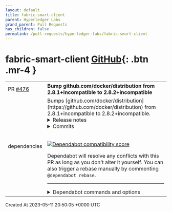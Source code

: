 ```yaml
---
layout: default
title: fabric-smart-client
parent: Hyperledger Labs
grand_parent: Pull Requests
has_children: false
permalink: /pull-requests/hyperledger-labs/fabric-smart-client
---
```


# fabric-smart-client <span class="fs-3 right-align">[GitHub](https://github.com/hyperledger-labs/fabric-smart-client){: .btn .mr-4 }</span>


<div>
    <table>
        <tr>
            <td>
                PR <a href="https://github.com/hyperledger-labs/fabric-smart-client/pull/476" class=".btn">#476</a>
            </td>
            <td>
                <b>
                    Bump github.com/docker/distribution from 2.8.1+incompatible to 2.8.2+incompatible
                </b>
            </td>
        </tr>
        <tr>
            <td>
                <span class="chip">dependencies</span>
            </td>
            <td>
                Bumps [github.com/docker/distribution](https://github.com/docker/distribution) from 2.8.1+incompatible to 2.8.2+incompatible.
<details>
<summary>Release notes</summary>
<p><em>Sourced from <a href="https://github.com/docker/distribution/releases">github.com/docker/distribution's releases</a>.</em></p>
<blockquote>
<h2>v2.8.2</h2>
<h2>What's Changed</h2>
<ul>
<li>Revert registry/client: set <code>Accept: identity</code> header when getting layers by <a href="https://github.com/ndeloof"><code>@​ndeloof</code></a> in <a href="https://redirect.github.com/distribution/distribution/pull/3783">distribution/distribution#3783</a></li>
<li>Parse <code>http</code> forbidden as denied by <a href="https://github.com/vvoland"><code>@​vvoland</code></a> in <a href="https://redirect.github.com/distribution/distribution/pull/3914">distribution/distribution#3914</a></li>
<li>Fix <a href="https://www.cve.org/CVERecord?id=CVE-2022-28391">CVE-2022-28391</a> by bumping alpine from 3.14 to 3.16 by <a href="https://github.com/thaJeztah"><code>@​thaJeztah</code></a> (<a href="https://redirect.github.com/distribution/distribution/pull/3650">#3650</a>)</li>
<li>Fix <a href="https://www.cve.org/CVERecord?id=CVE-2023-2253">CVE-2023-2253</a> runaway allocation on /v2/_catalog  by <a href="https://github.com/josegomezr"><code>@​josegomezr</code></a> <a href="https://github.com/distribution/distribution/commit/521ea3d973cb0c7089ebbcdd4ccadc34be941f54"><code>521ea3d9</code></a></li>
<li>Fix panic in inmemory driver by <a href="https://github.com/wy65701436"><code>@​wy65701436</code></a> in <a href="https://redirect.github.com/distribution/distribution/pull/3815">distribution/distribution#3815</a></li>
<li>bump up golang version (alternative) by <a href="https://github.com/thaJeztah"><code>@​thaJeztah</code></a> in <a href="https://redirect.github.com/distribution/distribution/pull/3903">distribution/distribution#3903</a></li>
<li>Dockerfile: update xx to v1.2.1 by <a href="https://github.com/thaJeztah"><code>@​thaJeztah</code></a> in <a href="https://redirect.github.com/distribution/distribution/pull/3907">distribution/distribution#3907</a></li>
<li>update to go1.19.9 by <a href="https://github.com/thaJeztah"><code>@​thaJeztah</code></a> in <a href="https://redirect.github.com/distribution/distribution/pull/3908">distribution/distribution#3908</a></li>
<li>Add code to handle pagination of parts. Fixes max layer size of 10GB bug by <a href="https://github.com/DavidSpek"><code>@​DavidSpek</code></a> in <a href="https://redirect.github.com/distribution/distribution/pull/3893">distribution/distribution#3893</a></li>
<li>Dockerfile: fix filenames of artifacts by <a href="https://github.com/thaJeztah"><code>@​thaJeztah</code></a> in <a href="https://redirect.github.com/distribution/distribution/pull/3911">distribution/distribution#3911</a></li>
</ul>
<p><strong>Full Changelog</strong>: <a href="https://github.com/distribution/distribution/compare/v2.8.1...v2.8.2">https://github.com/distribution/distribution/compare/v2.8.1...v2.8.2</a></p>
<h2>v2.8.2-beta.2</h2>
<h2>What's Changed</h2>
<ul>
<li>Fix <a href="https://www.cve.org/CVERecord?id=CVE-2022-28391">CVE-2022-28391</a> by bumping alpine from 3.14 to 3.16 by <a href="https://github.com/thaJeztah"><code>@​thaJeztah</code></a> (<a href="https://redirect.github.com/distribution/distribution/pull/3650">#3650</a>)</li>
<li>Fix <a href="https://www.cve.org/CVERecord?id=CVE-2023-2253">CVE-2023-2253</a> runaway allocation on /v2/_catalog  by <a href="https://github.com/josegomezr"><code>@​josegomezr</code></a> <a href="https://github.com/distribution/distribution/commit/521ea3d973cb0c7089ebbcdd4ccadc34be941f54"><code>521ea3d9</code></a></li>
<li>Fix panic in inmemory driver by <a href="https://github.com/wy65701436"><code>@​wy65701436</code></a> in <a href="https://redirect.github.com/distribution/distribution/pull/3815">distribution/distribution#3815</a></li>
<li>bump up golang version (alternative) by <a href="https://github.com/thaJeztah"><code>@​thaJeztah</code></a> in <a href="https://redirect.github.com/distribution/distribution/pull/3903">distribution/distribution#3903</a></li>
<li>Dockerfile: update xx to v1.2.1 by <a href="https://github.com/thaJeztah"><code>@​thaJeztah</code></a> in <a href="https://redirect.github.com/distribution/distribution/pull/3907">distribution/distribution#3907</a></li>
<li>update to go1.19.9 by <a href="https://github.com/thaJeztah"><code>@​thaJeztah</code></a> in <a href="https://redirect.github.com/distribution/distribution/pull/3908">distribution/distribution#3908</a></li>
<li>Add code to handle pagination of parts. Fixes max layer size of 10GB bug by <a href="https://github.com/DavidSpek"><code>@​DavidSpek</code></a> in <a href="https://redirect.github.com/distribution/distribution/pull/3893">distribution/distribution#3893</a></li>
<li>Dockerfile: fix filenames of artifacts by <a href="https://github.com/thaJeztah"><code>@​thaJeztah</code></a> in <a href="https://redirect.github.com/distribution/distribution/pull/3911">distribution/distribution#3911</a></li>
</ul>
<p><strong>Full Changelog</strong>: <a href="https://github.com/distribution/distribution/compare/v2.8.1...v2.8.2-beta.2">https://github.com/distribution/distribution/compare/v2.8.1...v2.8.2-beta.2</a></p>
<h2>v2.8.2-beta.1</h2>
<h3><strong>NOTE: This is a pre-release that does not contain any artifacts!</strong></h3>
<h2>What's Changed</h2>
<ul>
<li>Fix runaway allocation on /v2/_catalog by <a href="https://github.com/josegomezr"><code>@​josegomezr</code></a> <a href="https://github.com/distribution/distribution/commit/521ea3d973cb0c7089ebbcdd4ccadc34be941f54"><code>521ea3d9</code></a></li>
<li>Fix CVE-2022-28391 by bumping alpine from 3.14 to 3.16 by <a href="https://github.com/thaJeztah"><code>@​thaJeztah</code></a> in <a href="https://redirect.github.com/distribution/distribution/pull/3650">distribution/distribution#3650</a></li>
<li>Fix panic in inmemory driver by <a href="https://github.com/wy65701436"><code>@​wy65701436</code></a> in <a href="https://redirect.github.com/distribution/distribution/pull/3815">distribution/distribution#3815</a></li>
<li>bump up golang version (alternative) by <a href="https://github.com/thaJeztah"><code>@​thaJeztah</code></a> in <a href="https://redirect.github.com/distribution/distribution/pull/3903">distribution/distribution#3903</a></li>
<li>Dockerfile: update xx to v1.2.1 by <a href="https://github.com/thaJeztah"><code>@​thaJeztah</code></a> in <a href="https://redirect.github.com/distribution/distribution/pull/3907">distribution/distribution#3907</a></li>
<li>update to go1.19.9 by <a href="https://github.com/thaJeztah"><code>@​thaJeztah</code></a> in <a href="https://redirect.github.com/distribution/distribution/pull/3908">distribution/distribution#3908</a></li>
<li>Add code to handle pagination of parts. Fixes max layer size of 10GB bug by <a href="https://github.com/DavidSpek"><code>@​DavidSpek</code></a> in <a href="https://redirect.github.com/distribution/distribution/pull/3893">distribution/distribution#3893</a></li>
</ul>
<p><strong>Full Changelog</strong>: <a href="https://github.com/distribution/distribution/compare/v2.8.1...v2.8.2-beta.1">https://github.com/distribution/distribution/compare/v2.8.1...v2.8.2-beta.1</a></p>
</blockquote>
</details>
<details>
<summary>Commits</summary>
<ul>
<li><a href="https://github.com/distribution/distribution/commit/7c354a4b40feeea21d7eeae4de91c8ff7951e672"><code>7c354a4</code></a> Merge pull request <a href="https://redirect.github.com/docker/distribution/issues/3915">#3915</a> from distribution/2.8.2-release-notes</li>
<li><a href="https://github.com/distribution/distribution/commit/a173a9c625cdc84498580e4f486b36d4c9859065"><code>a173a9c</code></a> Add v2.8.2 release notes</li>
<li><a href="https://github.com/distribution/distribution/commit/4894d35ecc831b114d86cd3795573e5f4f306ea7"><code>4894d35</code></a> Merge pull request <a href="https://redirect.github.com/docker/distribution/issues/3914">#3914</a> from vvoland/handle-forbidden-28</li>
<li><a href="https://github.com/distribution/distribution/commit/f067f66d3de1fd82d6bf139d15130ff59d3db7e1"><code>f067f66</code></a> Merge pull request <a href="https://redirect.github.com/docker/distribution/issues/3783">#3783</a> from ndeloof/accept-encoding-28</li>
<li><a href="https://github.com/distribution/distribution/commit/483ad69da3e3fb9ac885962d50834ff8619733a2"><code>483ad69</code></a> registry/errors: Parse http forbidden as denied</li>
<li><a href="https://github.com/distribution/distribution/commit/2b0f84df21e062bd0cc3676557c6bee4cbb9e9bc"><code>2b0f84d</code></a> Revert &quot;registry/client: set Accept: identity header when getting layers&quot;</li>
<li><a href="https://github.com/distribution/distribution/commit/320d6a141f17d11c44f98fd975b2368705e27971"><code>320d6a1</code></a> Merge pull request <a href="https://redirect.github.com/docker/distribution/issues/3912">#3912</a> from distribution/2.8.2-beta.2-release-notes</li>
<li><a href="https://github.com/distribution/distribution/commit/5f3ca1b2fb6109705d729816e7260a6966d2b42d"><code>5f3ca1b</code></a> Add release notes for 2.8.2-beta.2 release</li>
<li><a href="https://github.com/distribution/distribution/commit/cb840f63b3b27cce503aee5e3291750f3cd90c1c"><code>cb840f6</code></a> Merge pull request <a href="https://redirect.github.com/docker/distribution/issues/3911">#3911</a> from thaJeztah/2.8_backport_fix_releaser_filenames</li>
<li><a href="https://github.com/distribution/distribution/commit/e884644fff38a5bf601a2272f434ee2b01dd2b17"><code>e884644</code></a> Dockerfile: fix filenames of artifacts</li>
<li>Additional commits viewable in <a href="https://github.com/docker/distribution/compare/v2.8.1...v2.8.2">compare view</a></li>
</ul>
</details>
<br />


[![Dependabot compatibility score](https://dependabot-badges.githubapp.com/badges/compatibility_score?dependency-name=github.com/docker/distribution&package-manager=go_modules&previous-version=2.8.1+incompatible&new-version=2.8.2+incompatible)](https://docs.github.com/en/github/managing-security-vulnerabilities/about-dependabot-security-updates#about-compatibility-scores)

Dependabot will resolve any conflicts with this PR as long as you don't alter it yourself. You can also trigger a rebase manually by commenting `@dependabot rebase`.

[//]: # (dependabot-automerge-start)
[//]: # (dependabot-automerge-end)

---

<details>
<summary>Dependabot commands and options</summary>
<br />

You can trigger Dependabot actions by commenting on this PR:
- `@dependabot rebase` will rebase this PR
- `@dependabot recreate` will recreate this PR, overwriting any edits that have been made to it
- `@dependabot merge` will merge this PR after your CI passes on it
- `@dependabot squash and merge` will squash and merge this PR after your CI passes on it
- `@dependabot cancel merge` will cancel a previously requested merge and block automerging
- `@dependabot reopen` will reopen this PR if it is closed
- `@dependabot close` will close this PR and stop Dependabot recreating it. You can achieve the same result by closing it manually
- `@dependabot ignore this major version` will close this PR and stop Dependabot creating any more for this major version (unless you reopen the PR or upgrade to it yourself)
- `@dependabot ignore this minor version` will close this PR and stop Dependabot creating any more for this minor version (unless you reopen the PR or upgrade to it yourself)
- `@dependabot ignore this dependency` will close this PR and stop Dependabot creating any more for this dependency (unless you reopen the PR or upgrade to it yourself)
You can disable automated security fix PRs for this repo from the [Security Alerts page](https://github.com/hyperledger-labs/fabric-smart-client/network/alerts).

</details>
            </td>
        </tr>
    </table>
    <div class="right-align">
        Created At 2023-05-11 20:50:05 +0000 UTC
    </div>
</div>

